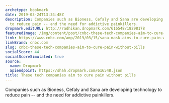 ```yaml
---
archetype: bookmark
date: 2019-03-24T13:34:48Z
description: Companies such as Bioness, Cefaly and Sana are developing technology
  to reduce pain -- and the need for addictive painkillers.
dropmark.editURL: http://radhikan.dropmark.com/616548/18298178
featuredImage: /img/content/post/cnbc-these-tech-companies-aim-to-cure-pain-without-pills.jpg
link: https://www.cnbc.com/amp/2019/03/15/sana-mask-aims-to-cure-pain-without-pills-prevent-opioid-addiction.html
linkBrand: cnbc.com
slug: cnbc-these-tech-companies-aim-to-cure-pain-without-pills
socialScore: 44
socialScoreSimulated: true
source:
  name: Dropmark
  apiendpoint: https://shah.dropmark.com/616548.json
title: These tech companies aim to cure pain without pills
---
```

Companies such as Bioness, Cefaly and Sana are developing technology to reduce pain -- and the need for addictive painkillers.